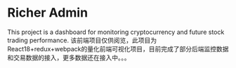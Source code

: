 # Richer Admin

This project is a dashboard for monitoring cryptocurrency and future stock trading performance.
该前端项目仅供阅览，此项目为React18+redux+webpack的量化前端可视化项目，目前完成了部分后端监控数据和交易数据的接入，更多数据还在接入中。。。
